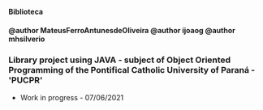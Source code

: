 **Biblioteca**

#### @author MateusFerroAntunesdeOliveira @author ijoaog @author mhsilverio

### Library project using JAVA - subject of Object Oriented Programming of the Pontifical Catholic University of Paraná - 'PUCPR' 

- Work in progress - 07/06/2021